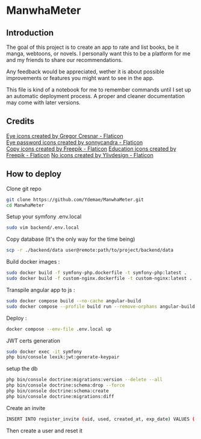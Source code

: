 # ManwhaMeter

## Introduction

The goal of this project is to create an app to rate and list books, be it manga, webtoons, or novels.
I personally want this to be a platform for me and my friends to share our recommendations.

Any feedback would be appreciated, wether it is about possible improvements or features you might want to see in the app.

This file is kind of a notebook for me to remember commands until I set up an automatic deployment process.
A proper and cleaner documentation may come with later versions.

## Credits

<a href="https://www.flaticon.com/free-icons/eye" title="eye icons">Eye icons created by Gregor Cresnar - Flaticon</a><br>
<a href="https://www.flaticon.com/free-icons/eye-password" title="eye password icons">Eye password icons created by sonnycandra - Flaticon</a><br>
<a href="https://www.flaticon.com/free-icons/copy" title="copy icons">Copy icons created by Freepik - Flaticon</a>
<a href="https://www.flaticon.com/free-icons/education" title="education icons">Education icons created by Freepik - Flaticon</a>
<a href="https://www.flaticon.com/free-icons/no" title="No icons">No icons created by Ylivdesign - Flaticon</a>

## How to deploy

Clone git repo

```bash
git clone https://github.com/Ydemae/ManwhaMeter.git
cd ManwhaMeter
```

Setup your symfony .env.local

```bash
sudo vim backend/.env.local
```

Copy database (It's the only way for the time being)

```bash
scp -r ./backend/data user@remote:path/to/project/backend/data
```

Build docker images :

```bash
sudo docker build -f symfony-php.dockerfile -t symfony-php:latest .
sudo docker build -f custom-nginx.dockerfile -t custom-nginx:latest .
```

Transpile angular app to js :

```bash
sudo docker compose build --no-cache angular-build
sudo docker compose --profile build run --remove-orphans angular-build
```

Deploy :

```bash
docker compose --env-file .env.local up
```

JWT certs generation

```bash
sudo docker exec -it symfony
php bin/console lexik:jwt:generate-keypair
```

setup the db

```bash
php bin/console doctrine:migrations:version --delete --all
php bin/console doctrine:schema:drop --force
php bin/console doctrine:schema:create
php bin/console doctrine:migrations:diff
```

Create an invite

```bash
INSERT INTO register_invite (uid, used, created_at, exp_date) VALUES ('6cac456385174911bfe9b40618ba4f15', false, NOW(), NOW() + interval '1 day');
```

Then create a user and reset it
